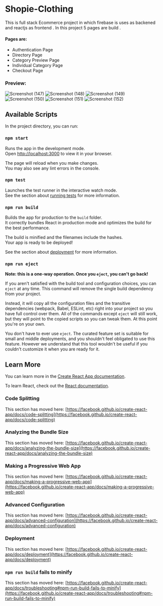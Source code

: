 # Shopie-Clothing
This is full stack Ecommerce project in which firebase is uses as backened and reactjs as frontend . In this project 5 pages are build .
#### Pages are:
- Authentication Page
- Directory Page
- Category Preview Page
- Individual Category Page
- Checkout Page

### Preview:
![Screenshot (147)](https://user-images.githubusercontent.com/67889306/182186758-f292d79c-c80f-4119-b760-a047f0b3558c.png)
![Screenshot (148)](https://user-images.githubusercontent.com/67889306/182186783-5ff0a564-d908-4a3b-88d0-c4db73b3fb2a.png)
![Screenshot (149)](https://user-images.githubusercontent.com/67889306/182186786-9eb3c280-6059-435f-854f-01f9b5ed912e.png)
![Screenshot (150)](https://user-images.githubusercontent.com/67889306/182186844-6b06eb09-9679-463d-8f60-b88dd193ee97.png)
![Screenshot (151)](https://user-images.githubusercontent.com/67889306/182186853-ebecddf0-f912-4b1c-8bd7-0b76701a21cd.png)
![Screenshot (152)](https://user-images.githubusercontent.com/67889306/182186860-d2beabad-0787-40e0-9aff-78e4bfee7967.png)


## Available Scripts

In the project directory, you can run:

### `npm start`

Runs the app in the development mode.\
Open [http://localhost:3000](http://localhost:3000) to view it in your browser.

The page will reload when you make changes.\
You may also see any lint errors in the console.

### `npm test`

Launches the test runner in the interactive watch mode.\
See the section about [running tests](https://facebook.github.io/create-react-app/docs/running-tests) for more information.

### `npm run build`

Builds the app for production to the `build` folder.\
It correctly bundles React in production mode and optimizes the build for the best performance.

The build is minified and the filenames include the hashes.\
Your app is ready to be deployed!

See the section about [deployment](https://facebook.github.io/create-react-app/docs/deployment) for more information.

### `npm run eject`

**Note: this is a one-way operation. Once you `eject`, you can't go back!**

If you aren't satisfied with the build tool and configuration choices, you can `eject` at any time. This command will remove the single build dependency from your project.

Instead, it will copy all the configuration files and the transitive dependencies (webpack, Babel, ESLint, etc) right into your project so you have full control over them. All of the commands except `eject` will still work, but they will point to the copied scripts so you can tweak them. At this point you're on your own.

You don't have to ever use `eject`. The curated feature set is suitable for small and middle deployments, and you shouldn't feel obligated to use this feature. However we understand that this tool wouldn't be useful if you couldn't customize it when you are ready for it.

## Learn More

You can learn more in the [Create React App documentation](https://facebook.github.io/create-react-app/docs/getting-started).

To learn React, check out the [React documentation](https://reactjs.org/).

### Code Splitting

This section has moved here: [https://facebook.github.io/create-react-app/docs/code-splitting](https://facebook.github.io/create-react-app/docs/code-splitting)

### Analyzing the Bundle Size

This section has moved here: [https://facebook.github.io/create-react-app/docs/analyzing-the-bundle-size](https://facebook.github.io/create-react-app/docs/analyzing-the-bundle-size)

### Making a Progressive Web App

This section has moved here: [https://facebook.github.io/create-react-app/docs/making-a-progressive-web-app](https://facebook.github.io/create-react-app/docs/making-a-progressive-web-app)

### Advanced Configuration

This section has moved here: [https://facebook.github.io/create-react-app/docs/advanced-configuration](https://facebook.github.io/create-react-app/docs/advanced-configuration)

### Deployment

This section has moved here: [https://facebook.github.io/create-react-app/docs/deployment](https://facebook.github.io/create-react-app/docs/deployment)

### `npm run build` fails to minify

This section has moved here: [https://facebook.github.io/create-react-app/docs/troubleshooting#npm-run-build-fails-to-minify](https://facebook.github.io/create-react-app/docs/troubleshooting#npm-run-build-fails-to-minify)
